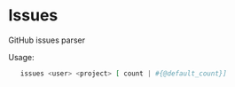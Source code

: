 # Issues

GitHub issues parser

Usage:
```elixir
   issues <user> <project> [ count | #{@default_count}]
```
